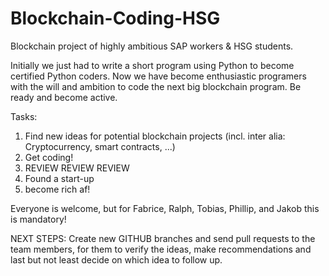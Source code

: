 # Blockchain-Coding-HSG
Blockchain project of highly ambitious SAP workers &amp; HSG students.

Initially we just had to write a short program using Python to become certified Python coders.
Now we have become enthusiastic programers with the will and ambition to code the next big blockchain program.
Be ready and become active.

Tasks:
1. Find new ideas for potential blockchain projects (incl. inter alia: Cryptocurrency, smart contracts, ...)
2. Get coding!
3. REVIEW REVIEW REVIEW
4. Found a start-up
5. become rich af!

Everyone is welcome, but for Fabrice, Ralph, Tobias, Phillip, and Jakob this is mandatory!

NEXT STEPS:
Create new GITHUB branches and send pull requests to the team members, for them to verify the ideas, make recommendations and last but not least decide on which idea to follow up.
